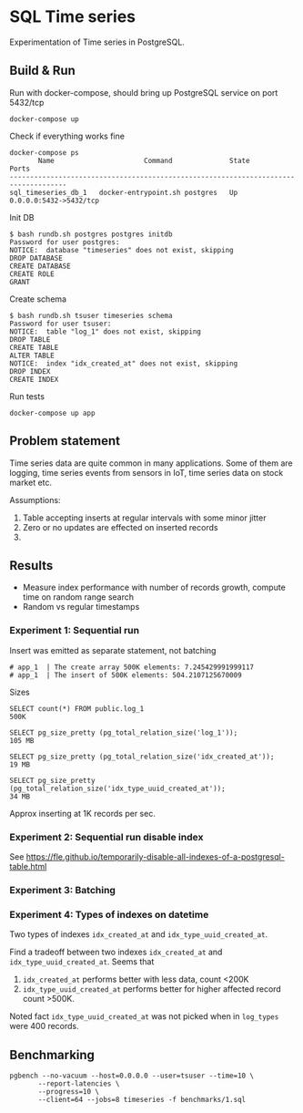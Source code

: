 # SQL Time series
Experimentation of Time series in PostgreSQL.

## Build & Run

<!-- Build

```
docker build -t sql_timeseries -f Dockerfile .
```

run container

```
xhost local:root
docker run --rm -it -v $PWD:/app sql_timeseries python /app/run.py
``` -->

Run with docker-compose, should bring up PostgreSQL service on port 5432/tcp

```
docker-compose up
```

Check if everything works fine 

```
docker-compose ps
       Name                      Command              State           Ports         
------------------------------------------------------------------------------------
sql_timeseries_db_1   docker-entrypoint.sh postgres   Up      0.0.0.0:5432->5432/tcp
```

Init DB

```
$ bash rundb.sh postgres postgres initdb
Password for user postgres:
NOTICE:  database "timeseries" does not exist, skipping
DROP DATABASE
CREATE DATABASE
CREATE ROLE
GRANT
```

Create schema 

```
$ bash rundb.sh tsuser timeseries schema
Password for user tsuser: 
NOTICE:  table "log_1" does not exist, skipping
DROP TABLE
CREATE TABLE
ALTER TABLE
NOTICE:  index "idx_created_at" does not exist, skipping
DROP INDEX
CREATE INDEX
```

Run tests

```
docker-compose up app
```

## Problem statement 

Time series data are quite common in many applications. Some of them are logging, time series events from sensors in IoT, time series data on stock market etc.

Assumptions:

1. Table accepting inserts at regular intervals with some minor jitter
2. Zero or no updates are effected on inserted records
3. 

## Results

- Measure index performance with number of records growth, compute time on random range search 
- Random vs regular timestamps 


### Experiment 1: Sequential run 
Insert was emitted as separate statement, not batching

```
# app_1  | The create array 500K elements: 7.245429991999117
# app_1  | The insert of 500K elements: 504.2107125670009
```

Sizes

```
SELECT count(*) FROM public.log_1
500K

SELECT pg_size_pretty (pg_total_relation_size('log_1'));
105 MB

SELECT pg_size_pretty (pg_total_relation_size('idx_created_at'));
19 MB

SELECT pg_size_pretty (pg_total_relation_size('idx_type_uuid_created_at'));
34 MB
```

Approx inserting at 1K records per sec.

### Experiment 2: Sequential run disable index

See https://fle.github.io/temporarily-disable-all-indexes-of-a-postgresql-table.html


### Experiment 3: Batching

### Experiment 4: Types of indexes on datetime 
Two types of indexes `idx_created_at` and `idx_type_uuid_created_at`.

Find a tradeoff between two indexes `idx_created_at` and `idx_type_uuid_created_at`. Seems that 

1. `idx_created_at` performs better with less data, count <200K
2. `idx_type_uuid_created_at` performs better for higher affected record count >500K.

Noted fact `idx_type_uuid_created_at` was not picked when in `log_types` were 400 records.

## Benchmarking

```
pgbench --no-vacuum --host=0.0.0.0 --user=tsuser --time=10 \
       --report-latencies \
       --progress=10 \
       --client=64 --jobs=8 timeseries -f benchmarks/1.sql 
```